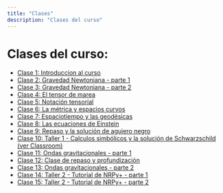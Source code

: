 ```yaml
---
title: "Clases"
description: "Clases del curso"
---
```


# Clases del curso:

- [Clase 1: Introduccion al curso](clase-1.html)
- [Clase 2: Gravedad Newtoniana - parte 1](clase-2.html)
- [Clase 3: Gravedad Newtoniana - parte 2](clase-3.html)
- [Clase 4: El tensor de marea](clase-4.html)
- [Clase 5: Notación tensorial](clase-5.html)
- [Clase 6: La métrica y espacios curvos](clase-6.html)
- [Clase 7: Espaciotiempo y las geodésicas](clase-7.html)
- [Clase 8: Las ecuaciones de Einstein](clase-8.html)
- [Clase 9: Repaso y la solución de agujero negro](clase-9.html)
- [Clase 10: Taller 1 - Calculos simbólicos y la solución de Schwarzschild (ver Classroom)](./)
- [Clase 11: Ondas gravitacionales - parte 1](clase-11.html)
- [Clase 12: Clase de repaso y profundización](./)
- [Clase 13: Ondas gravitacionales - parte 2](clase-13.html)
- [Clase 14: Taller 2 - Tutorial de NRPy+ - parte 1](https://nrpyplus.net/)
- [Clase 15: Taller 2 - Tutorial de NRPy+ - parte 2](https://nrpyplus.net/)
<!-- - [Clase 13: Foliación del espaciotiempo y formalismo 3+1](clase-13.html) -->
<!-- - [Clase 8: Taller: Visualizacion de la solución de agujero negro ](clase-8.html) -->
<!-- - [Clase 10: Taller: simulacion de ondas gravitacionales](clase-10.html) -->
<!-- - [Clase 11: Ejercicios y Tarea](clase-11.html) -->
<!-- - [Clase 13: Construcción de datos iniciales](clase-13.html) -->
<!-- - [Clase 14: Métodos numéricos y el Problema de Valor de Frontera](clase-14.html) -->
<!-- - [Clase 15: Taller: Solución numérica de los constraints para condiciones iniciales](clase-15.html) -->
<!-- - [Clase 16: Ecuaciones de Evolución y el método de líneas](clase-16.html) -->
<!-- - [Clase 17: Taller: Solución numérica de las Ecuaciones de Maxwell](clase-17.html) -->
<!-- - [Clase 18: Taller: Cálculo de errores y tests de convergencia](clase-18.html) -->
